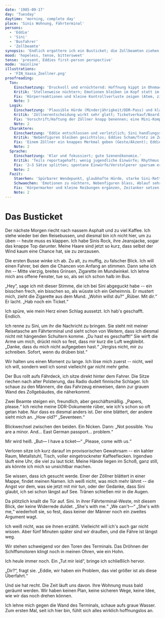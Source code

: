 ```yaml
---
date: '1985-09-17'
day: 'Tuesday'
daytime: 'morning, complete day'
place: 'Sinis Wohnung, Fährterminal'
persons:
  - 'Eddie'
  - 'Sini'
  - 'Busfahrer'
  - 'Zollbeamte'
synopsis: 'Endlich ergattere ich ein Busticket; die Zollbeamten ziehen mich als Minderjährige mit DDR‑Pass heraus, Sini reißt mich frei – doch die Fähre ist weg und die Zeit läuft uns davon.'
mood: 'hopeless, tense, bittersweet'
tense: 'present, Eddies first-person perspective'
mode: 'mainline'
illustrations:
  - 'FIN_Vaasa_Zoellner.png'
proofreading:
  Ton:
    Einschaetzung: 'Druckvoll und ernüchternd: Hoffnung kippt in Ohnmacht, getragen von der Bindung zu Sini.'
    Kritik: 'Stellenweise nüchtern; Emotionen bleiben im Kopf statt im Körper, der Schmerz des verpassten Moments hallt zu kurz nach.'
    Fix: 'Körperreaktionen und kleine Kontrollverluste zeigen (Atem, zittrige Hände, verkrampfter Bauch); nach der Befreiung 1–2 stille Schläge stehen lassen (Geräusch, Blick, Leere); weniger Erklären, mehr unmittelbare Wahrnehmung.'
    Note: 3
  Logik:
    Einschaetzung: 'Plausible Hürde (Minderjährigkeit/DDR‑Pass) und klare Sequenz bis zum Verpassen der Fähre.'
    Kritik: 'Zöllnerentscheidung wirkt sehr glatt; Ticketverkauf/Boarding läuft reibungslos ohne Reibungspunkte.'
    Fix: 'Vorschrift/Haftung der Zöllner knapp benennen; eine Mini‑Komplikation beim Ticket/Boarding einstreuen; Abfahrtsminute/ Zeitdruck markieren.'
    Note: 2
  Charaktere:
    Einschaetzung: 'Eddie entschlossen und verletzlich; Sini handlungsstark und beschützend.'
    Kritik: 'Nebenfiguren bleiben gesichtslos; Eddies Scham/Trotz im Zollraum könnte schärfer sein.'
    Fix: 'Einem Zöllner ein knappes Merkmal geben (Geste/Akzent); Eddies Gegenimpuls kurz andeuten (Widerspruch, Tränen wegblinzeln); Sini einen Hauch von Risiko/Angst zeigen.'
    Note: 2
  Sprache:
    Einschaetzung: 'Klar und fokussiert; gute Szenenökonomie.'
    Kritik: 'Teils reportagehaft; wenig jugendliche Einwürfe; Rhythmus gleichförmig.'
    Fix: '2–3 Sätze splitten; spontane Einwürfe/Verstolperer sparsam ergänzen; Geräusche/Gerüche stärker einweben (Fährhorn, Öl, nasser Filz).'
    Note: 2
  Fazit:
    Staerken: 'Spürbarer Wendepunkt, glaubhafte Hürde, starke Sini‑Rettung, ernüchternder Nachklang.'
    Schwaechen: 'Emotionen zu nüchtern, Nebenfiguren blass, Ablauf sehr glatt.'
    Fix: 'Körpermarker und kleine Reibungen ergänzen, Zeitanker setzen, Sprachrhythmus variieren; Zöllner minimal profilieren.'
    Note: 2
---
```


# Das Busticket

Der nächste Morgen riecht nach nassem Asphalt und zu viel Kaffee. Ich stehe
wieder bei den Reisebussen, und diesmal bin ich nicht hier, um zu üben -- heute
muss es klappen. Ich habe Sinis Rock, ihre Jeansjacke, sogar das knappe Top
darunter. Meine Haare sind jetzt so kurz, dass selbst der Wind kaum eine Chance
hat, sie zu zerzausen.

Die ersten Busse winke ich ab. Zu alt, zu muffig, zu falscher Blick. Ich will
einen Fahrer, bei dem die Chancen von Anfang an stimmen. Dann sehe ich ihn --
Mitte vierzig, breites Grinsen, Zigarette im Mundwinkel. Ich lehne mich ans
offene Fenster, tue so, als sei ich schon halb im Bus.

„Hey“, sage ich mit dieser Stimme, die ich bei Sini abgeguckt habe -- ein
bisschen frech, ein bisschen so, als wüsste ich ein Geheimnis. Er mustert mich,
zieht die Zigarette aus dem Mund. „Wohin willst du?“ „Rüber. Mit dir.“ Er lacht.
„Hab noch ein Ticket.“

Ich spüre, wie mein Herz einen Schlag aussetzt. Ich hab's geschafft. Endlich.

Ich renne zu Sini, um ihr die Nachricht zu bringen. Sie steht mit meiner
Reisetasche am Fährterminal und sieht schon von Weitem, dass ich diesmal nicht
mit hängenden Schultern komme. „Du hast es geschafft!“ Sie wirft die Arme um
mich, drückt mich so fest, dass mir kurz die Luft wegbleibt. „Danke, dass du
mich nicht aufgegeben hast.“ „Vergiss nicht, mir zu schreiben. Sofort, wenn du
drüben bist.“

Wir halten uns einen Moment zu lange. Ich löse mich zuerst -- nicht, weil ich
will, sondern weil ich sonst vielleicht gar nicht mehr gehe.

Der Bus rollt aufs Fährdeck, ich sitze direkt hinter dem Fahrer. Die Sitze
riechen nach alter Polsterung, das Radio dudelt finnische Schlager. Ich schaue
zu den Männern, die das Fahrzeug einweisen, dann zur grauen Wand des
Zollgebäudes, die näherkommt.

Zwei Beamte steigen ein, freundlich, aber geschäftsmäßig. „Papers, please.“ Ich
reiche meine DDR-Dokumente rüber, wie ich's schon so oft getan habe. Nur dass es
diesmal anders ist. Der eine blättert, der andere sieht mich an. „How old?“
„Seventeen.“

Blickwechsel zwischen den beiden. Ein Nicken. Dann: „Not possible. You are a
minor. And… East German passport… problem.“

Mir wird heiß. „But— I have a ticket—“ „Please, come with us.“

Verloren sitze ich kurz darauf im provisorischen Gewahrsam -- ein kahler Raum,
Metallstuhl, Tisch, voller eingetrockneter Kaffeeflecken. Irgendwo läuft eine
Uhr, die viel zu laut tickt. Meine Hände liegen im Schoß, ganz still, als könnte
ich mich so unsichtbar machen.

Sie wissen, dass ich gesucht werde. Einer der Zöllner blättert in einer Mappe,
findet meinen Namen. Ich weiß nicht, was mich mehr lähmt -- die Angst vor dem,
was sie jetzt mit mir tun, oder der Gedanke, dass Sini glaubt, ich sei schon
längst auf See. Tränen schießen mir in die Augen.

Da plötzlich knallt die Tür auf. Sini. In ihrer Fährterminal-Weste, mit diesem
Blick, der keine Widerrede duldet. „She's with me.“ „We can't—“ „She's with me,“
wiederholt sie, so fest, dass keiner der Männer noch ein zweites Argument wagt.

Ich weiß nicht, was sie ihnen erzählt. Vielleicht will ich's auch gar nicht
wissen. Aber fünf Minuten später sind wir draußen, und die Fähre ist längst weg.

Wir stehen schweigend vor den Toren des Terminals. Das Dröhnen der
Schiffsmotoren klingt noch in meinen Ohren, wie ein Hohn.

Ich heule immer noch. Ein „Tut mir leid“, bringe ich schließlich hervor.

„Dir?“, fragt sie. „Eddie, wir haben ein Problem, das viel größer ist als diese
Überfahrt.“

Und sie hat recht. Die Zeit läuft uns davon. Ihre Wohnung muss bald geräumt
werden. Wir haben keinen Plan, keine sicheren Wege, keine Idee, wie wir das noch
drehen können.

Ich lehne mich gegen die Wand des Terminals, schaue aufs graue Wasser. Zum
ersten Mal, seit ich hier bin, fühlt sich alles wirklich hoffnungslos an.
